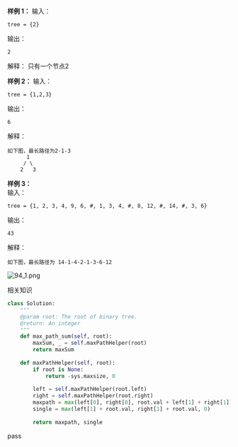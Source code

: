 

**样例 1：**
输入：
```
tree = {2}
```
输出：
```
2
```
解释：
只有一个节点2  

**样例 2：**
输入：
```
tree = {1,2,3}
```
输出：
```
6
```
解释：
```
如下图，最长路径为2-1-3
      1
     / \
    2   3
```

**样例 3：**  
输入：
```
tree = {1, 2, 3, 4, 9, 6, #, 1, 3, 4, #, 8, 12, #, 14, #, 3, 6}
```
输出：
```
43
```
解释：
```
如下图，最长路径为 14-1-4-2-1-3-6-12
```

![94_1.png](https://media-cn.lintcode.com/new_storage_v2/public/202404/7c49ac1733374d06b36db7ffd5cc9812/94_1.png)

相关知识


```python
class Solution:
    """
    @param root: The root of binary tree.
    @return: An integer
    """
    def max_path_sum(self, root):
        maxSum, _ = self.maxPathHelper(root)
        return maxSum
        
    def maxPathHelper(self, root):
        if root is None:
            return -sys.maxsize, 0
        
        left = self.maxPathHelper(root.left)
        right = self.maxPathHelper(root.right)
        maxpath = max(left[0], right[0], root.val + left[1] + right[1])
        single = max(left[1] + root.val, right[1] + root.val, 0)
        
        return maxpath, single
```
pass